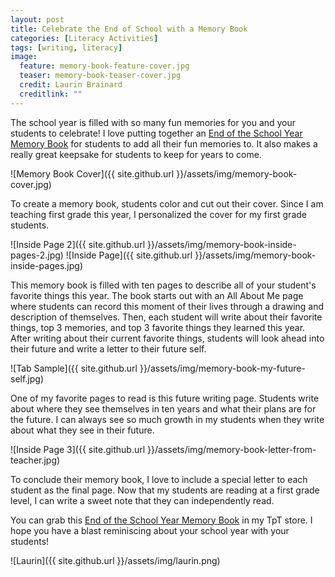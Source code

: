```yaml
---
layout: post
title: Celebrate the End of School with a Memory Book
categories: [Literacy Activities]
tags: [writing, literacy]
image:
  feature: memory-book-feature-cover.jpg
  teaser: memory-book-teaser-cover.jpg
  credit: Laurin Brainard
  creditlink: ""
---
```

The school year is filled with so many fun memories for you and your students to celebrate! I love putting together an [End of the School Year Memory Book](http://bit.ly/2x7rnSt) for students to add all their fun memories to. It also makes a really great keepsake for students to keep for years to come. 

![Memory Book Cover]({{ site.github.url }}/assets/img/memory-book-cover.jpg)

To create a memory book, students color and cut out their cover. Since I am teaching first grade this year, I personalized the cover for my first grade students. 

![Inside Page 2]({{ site.github.url }}/assets/img/memory-book-inside-pages-2.jpg)
![Inside Page]({{ site.github.url }}/assets/img/memory-book-inside-pages.jpg)

This memory book is filled with ten pages to describe all of your student's favorite things this year. The book starts out with an All About Me page where students can record this moment of their lives through a drawing and description of themselves. Then, each student will write about their favorite things, top 3 memories, and top 3 favorite things they learned this year. After writing about their current favorite things, students will look ahead into their future and write a letter to their future self. 

![Tab Sample]({{ site.github.url }}/assets/img/memory-book-my-future-self.jpg)

One of my favorite pages to read is this future writing page. Students write about where they see themselves in ten years and what their plans are for the future. I can always see so much growth in my students when they write about what they see in their future. 

![Inside Page 3]({{ site.github.url }}/assets/img/memory-book-letter-from-teacher.jpg)

To conclude their memory book, I love to include a special letter to each student as the final page. Now that my students are reading at a first grade level, I can write a sweet note that they can independently read. 

You can grab this [End of the School Year Memory Book](http://bit.ly/2x7rnSt) in my TpT store. I hope you have a blast reminiscing about your school year with your students!

![Laurin]({{ site.github.url }}/assets/img/laurin.png)